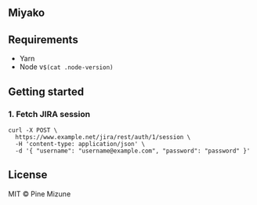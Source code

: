 ## Miyako


## Requirements

- Yarn
- Node v`$(cat .node-version)`

## Getting started
### 1. Fetch JIRA session

```
curl -X POST \
  https://www.example.net/jira/rest/auth/1/session \
  -H 'content-type: application/json' \
  -d '{ "username": "username@example.com", "password": "password" }'
```

## License
MIT &copy; Pine Mizune

